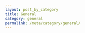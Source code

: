 ```yaml
---
layout: post_by_category
title: General
category: general
permalink: /meta/category/general/
---
```

